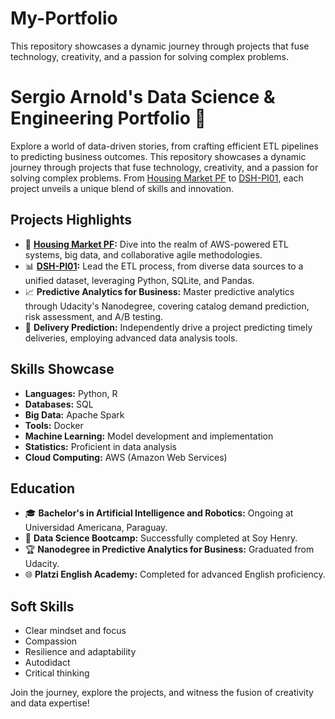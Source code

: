 # My-Portfolio
This repository showcases a dynamic journey through projects that fuse technology, creativity, and a passion for solving complex problems. 

# Sergio Arnold's Data Science & Engineering Portfolio 🚀

Explore a world of data-driven stories, from crafting efficient ETL pipelines to predicting business outcomes. This repository showcases a dynamic journey through projects that fuse technology, creativity, and a passion for solving complex problems. From [Housing Market PF](/Housing_Market_PF) to [DSH-PI01](/DSH-PI01), each project unveils a unique blend of skills and innovation.

## Projects Highlights
- 🏡 **[Housing Market PF]([/Housing_Market_PF](https://github.com/JavieraArrieta/Housing_Market_PF)):** Dive into the realm of AWS-powered ETL systems, big data, and collaborative agile methodologies.
- 📊 **[DSH-PI01](/DSH-PI01):** Lead the ETL process, from diverse data sources to a unified dataset, leveraging Python, SQLite, and Pandas.
- 📈 **Predictive Analytics for Business:** Master predictive analytics through Udacity's Nanodegree, covering catalog demand prediction, risk assessment, and A/B testing.
- 🚚 **Delivery Prediction:** Independently drive a project predicting timely deliveries, employing advanced data analysis tools.

## Skills Showcase
- **Languages:** Python, R
- **Databases:** SQL
- **Big Data:** Apache Spark
- **Tools:** Docker
- **Machine Learning:** Model development and implementation
- **Statistics:** Proficient in data analysis
- **Cloud Computing:** AWS (Amazon Web Services)

## Education
- 🎓 **Bachelor's in Artificial Intelligence and Robotics:** Ongoing at Universidad Americana, Paraguay.
- 🚀 **Data Science Bootcamp:** Successfully completed at Soy Henry.
- 🏆 **Nanodegree in Predictive Analytics for Business:** Graduated from Udacity.
- 🌐 **Platzi English Academy:** Completed for advanced English proficiency.

## Soft Skills
- Clear mindset and focus
- Compassion
- Resilience and adaptability
- Autodidact
- Critical thinking

Join the journey, explore the projects, and witness the fusion of creativity and data expertise!

